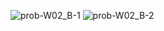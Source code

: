 ![prob-W02_B-1](https://user-images.githubusercontent.com/81698076/189514711-952f881d-b6de-4239-8acc-02d14f56ebe3.jpg)
![prob-W02_B-2](https://user-images.githubusercontent.com/81698076/189514712-196782c2-da74-44af-8a18-08940ff91ff9.jpg)
